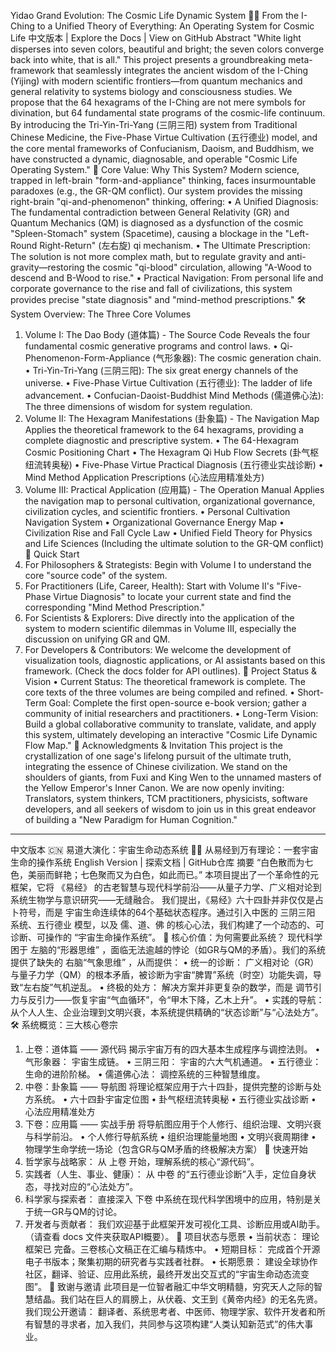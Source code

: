 Yidao Grand Evolution: The Cosmic Life Dynamic System 🌌🧬
From the I-Ching to a Unified Theory of Everything: An Operating System for Cosmic Life
中文版本 | Explore the Docs | View on GitHub
Abstract
"White light disperses into seven colors, beautiful and bright; the seven colors converge back into white, that is all."
This project presents a groundbreaking meta-framework that seamlessly integrates the ancient wisdom of the I-Ching (Yijing) with modern scientific frontiers—from quantum mechanics and general relativity to systems biology and consciousness studies.
We propose that the 64 hexagrams of the I-Ching are not mere symbols for divination, but 64 fundamental state programs of the cosmic-life continuum. By introducing the Tri-Yin-Tri-Yang (三阴三阳) system from Traditional Chinese Medicine, the Five-Phase Virtue Cultivation (五行德业) model, and the core mental frameworks of Confucianism, Daoism, and Buddhism, we have constructed a dynamic, diagnosable, and operable "Cosmic Life Operating System."
🌟 Core Value: Why This System?
Modern science, trapped in left-brain "form-and-appliance" thinking, faces insurmountable paradoxes (e.g., the GR-QM conflict). Our system provides the missing right-brain "qi-and-phenomenon" thinking, offering:
•	A Unified Diagnosis: The fundamental contradiction between General Relativity (GR) and Quantum Mechanics (QM) is diagnosed as a dysfunction of the cosmic "Spleen-Stomach" system (Spacetime), causing a blockage in the "Left-Round Right-Return" (左右旋) qi mechanism.
•	The Ultimate Prescription: The solution is not more complex math, but to regulate gravity and anti-gravity—restoring the cosmic "qi-blood" circulation, allowing "A-Wood to descend and B-Wood to rise."
•	Practical Navigation: From personal life and corporate governance to the rise and fall of civilizations, this system provides precise "state diagnosis" and "mind-method prescriptions."
🛠️ System Overview: The Three Core Volumes
1. Volume I: The Dao Body (道体篇) - The Source Code
Reveals the four fundamental cosmic generative programs and control laws.
•	Qi-Phenomenon-Form-Appliance (气形象器): The cosmic generation chain.
•	Tri-Yin-Tri-Yang (三阴三阳): The six great energy channels of the universe.
•	Five-Phase Virtue Cultivation (五行德业): The ladder of life advancement.
•	Confucian-Daoist-Buddhist Mind Methods (儒道佛心法): The three dimensions of wisdom for system regulation.
2. Volume II: The Hexagram Manifestations (卦象篇) - The Navigation Map
Applies the theoretical framework to the 64 hexagrams, providing a complete diagnostic and prescriptive system.
•	The 64-Hexagram Cosmic Positioning Chart
•	The Hexagram Qi Hub Flow Secrets (卦气枢纽流转奥秘)
•	Five-Phase Virtue Practical Diagnosis (五行德业实战诊断)
•	Mind Method Application Prescriptions (心法应用精准处方)
3. Volume III: Practical Application (应用篇) - The Operation Manual
Applies the navigation map to personal cultivation, organizational governance, civilization cycles, and scientific frontiers.
•	Personal Cultivation Navigation System
•	Organizational Governance Energy Map
•	Civilization Rise and Fall Cycle Law
•	Unified Field Theory for Physics and Life Sciences (Including the ultimate solution to the GR-QM conflict)
🚀 Quick Start
1.	For Philosophers & Strategists: Begin with Volume I to understand the core "source code" of the system.
2.	For Practitioners (Life, Career, Health): Start with Volume II's "Five-Phase Virtue Diagnosis" to locate your current state and find the corresponding "Mind Method Prescription."
3.	For Scientists & Explorers: Dive directly into the application of the system to modern scientific dilemmas in Volume III, especially the discussion on unifying GR and QM.
4.	For Developers & Contributors: We welcome the development of visualization tools, diagnostic applications, or AI assistants based on this framework. (Check the docs folder for API outlines).
📖 Project Status & Vision
•	Current Status: The theoretical framework is complete. The core texts of the three volumes are being compiled and refined.
•	Short-Term Goal: Complete the first open-source e-book version; gather a community of initial researchers and practitioners.
•	Long-Term Vision: Build a global collaborative community to translate, validate, and apply this system, ultimately developing an interactive "Cosmic Life Dynamic Flow Map."
🙏 Acknowledgments & Invitation
This project is the crystallization of one sage's lifelong pursuit of the ultimate truth, integrating the essence of Chinese civilization. We stand on the shoulders of giants, from Fuxi and King Wen to the unnamed masters of the Yellow Emperor's Inner Canon.
We are now openly inviting: Translators, system thinkers, TCM practitioners, physicists, software developers, and all seekers of wisdom to join us in this great endeavor of building a "New Paradigm for Human Cognition."
________________________________________
中文版本 🇨🇳
易道大演化：宇宙生命动态系统 🌌🧬
从易经到万有理论：一套宇宙生命的操作系统
English Version | 探索文档 | GitHub仓库
摘要
“白色散而为七色，美丽而鲜艳；七色聚而又为白色，如此而已。”
本项目提出了一个革命性的元框架，它将 《易经》 的古老智慧与现代科学前沿——从量子力学、广义相对论到系统生物学与意识研究——无缝融合。
我们提出，《易经》六十四卦并非仅仅是占卜符号，而是 宇宙生命连续体的64个基础状态程序。通过引入中医的 三阴三阳 系统、五行德业 模型，以及 儒、道、佛 的核心心法，我们构建了一个动态的、可诊断、可操作的 “宇宙生命操作系统”。
🌟 核心价值：为何需要此系统？
现代科学困于 左脑的“形器思维” ，面临无法逾越的悖论（如GR与QM的矛盾）。我们的系统提供了缺失的 右脑“气象思维” ，从而提供：
•	统一的诊断： 广义相对论（GR）与量子力学（QM）的根本矛盾，被诊断为宇宙“脾胃”系统（时空）功能失调，导致“左右旋”气机逆乱。
•	终极的处方： 解决方案并非更复杂的数学，而是 调节引力与反引力——恢复宇宙“气血循环”，令“甲木下降，乙木上升”。
•	实践的导航： 从个人人生、企业治理到文明兴衰，本系统提供精确的“状态诊断”与“心法处方”。
🛠️ 系统概览：三大核心卷宗
1. 上卷：道体篇 —— 源代码
揭示宇宙万有的四大基本生成程序与调控法则。
•	气形象器： 宇宙生成链。
•	三阴三阳： 宇宙的六大气机通道。
•	五行德业： 生命的进阶阶梯。
•	儒道佛心法： 调控系统的三种智慧维度。
2. 中卷：卦象篇 —— 导航图
将理论框架应用于六十四卦，提供完整的诊断与处方系统。
•	六十四卦宇宙定位图
•	卦气枢纽流转奥秘
•	五行德业实战诊断
•	心法应用精准处方
3. 下卷：应用篇 —— 实战手册
将导航图应用于个人修行、组织治理、文明兴衰与科学前沿。
•	个人修行导航系统
•	组织治理能量地图
•	文明兴衰周期律
•	物理学生命学统一场论（包含GR与QM矛盾的终极解决方案）
🚀 快速开始
1.	哲学家与战略家： 从 上卷 开始，理解系统的核心“源代码”。
2.	实践者（人生、事业、健康）： 从 中卷 的“五行德业诊断”入手，定位自身状态，寻找对应的“心法处方”。
3.	科学家与探索者： 直接深入 下卷 中系统在现代科学困境中的应用，特别是关于统一GR与QM的讨论。
4.	开发者与贡献者： 我们欢迎基于此框架开发可视化工具、诊断应用或AI助手。（请查看 docs 文件夹获取API概要）。
📖 项目状态与愿景
•	当前状态： 理论框架已 完备。三卷核心文稿正在汇编与精炼中。
•	短期目标： 完成首个开源电子书版本；聚集初期的研究者与实践者社群。
•	长期愿景： 建设全球协作社区，翻译、验证、应用此系统，最终开发出交互式的“宇宙生命动态流变图”。
🙏 致谢与邀请
此项目是一位智者融汇中华文明精髓，穷究天人之际的智慧结晶。我们站在巨人的肩膀上，从伏羲、文王到《黄帝内经》的无名先贤。
我们现公开邀请： 翻译者、系统思考者、中医师、物理学家、软件开发者和所有智慧的寻求者，加入我们，共同参与这项构建“人类认知新范式”的伟大事业。

